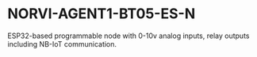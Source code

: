 # NORVI-AGENT1-BT05-ES-N
ESP32-based programmable node with 0-10v analog inputs, relay outputs including NB-IoT communication.
